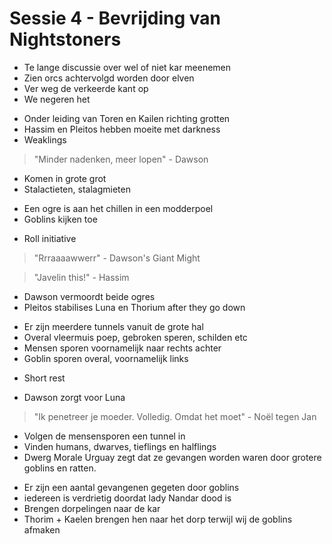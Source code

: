 # Sessie 4 - Bevrijding van Nightstoners

- Te lange discussie over wel of niet kar meenemen
- Zien orcs achtervolgd worden door elven
- Ver weg de verkeerde kant op
- We negeren het

+ Onder leiding van Toren en Kailen richting grotten
+ Hassim en Pleitos hebben moeite met darkness
+ Weaklings

> "Minder nadenken, meer lopen" - Dawson

- Komen in grote grot
- Stalactieten, stalagmieten

+ Een ogre is aan het chillen in een modderpoel
+ Goblins kijken toe

- Roll initiative

> "Rrraaaawwerr" - Dawson's Giant Might

> "Javelin this!" - Hassim

- Dawson vermoordt beide ogres
- Pleitos stabilises Luna en Thorium after they go down

+ Er zijn meerdere tunnels vanuit de grote hal
+ Overal vleermuis poep, gebroken speren, schilden etc
+ Mensen sporen voornamelijk naar rechts achter
+ Goblin sporen overal, voornamelijk links

- Short rest

+ Dawson zorgt voor Luna

> "Ik penetreer je moeder. Volledig. Omdat het moet" - Noël tegen Jan

- Volgen de mensensporen een tunnel in
- Vinden humans, dwarves, tieflings en halflings
- Dwerg Morale Urguay zegt dat ze gevangen worden waren door grotere goblins en ratten.

+ Er zijn een aantal gevangenen gegeten door goblins
+ iedereen is verdrietig doordat lady Nandar dood is
+ Brengen dorpelingen naar de kar
+ Thorim + Kaelen brengen hen naar het dorp terwijl wij de goblins afmaken
